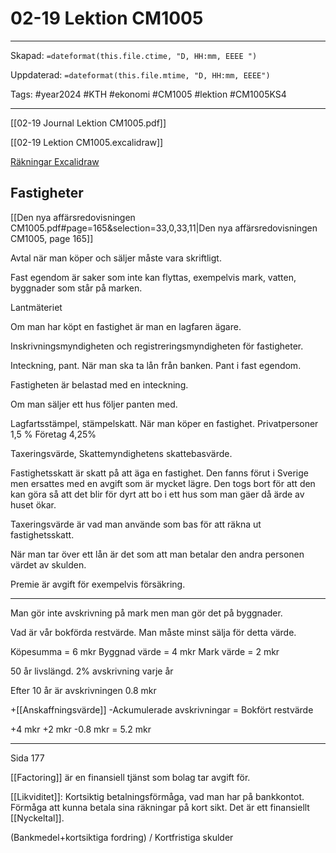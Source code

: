 # 02-19 Lektion CM1005

---

Skapad: `=dateformat(this.file.ctime, "D, HH:mm, EEEE ")`

Uppdaterad: `=dateformat(this.file.mtime, "D, HH:mm, EEEE")`

Tags: #year2024 #KTH #ekonomi #CM1005 #lektion #CM1005KS4

---

[[02-19 Journal Lektion CM1005.pdf]]

[[02-19 Lektion CM1005.excalidraw]]

[Räkningar Excalidraw](https://drive.google.com/file/d/1AyYii6aYQSHYUTYK-gMtmLnej9z-wy7h/view?usp=sharing)

## Fastigheter

[[Den nya affärsredovisningen CM1005.pdf#page=165&selection=33,0,33,11|Den nya affärsredovisningen CM1005, page 165]]

Avtal när man köper och säljer måste vara skriftligt.

Fast egendom är saker som inte kan flyttas, exempelvis mark, vatten, byggnader som står på marken.

Lantmäteriet

Om man har köpt en fastighet är man en lagfaren ägare.

Inskrivningsmyndigheten och registreringsmyndigheten för fastigheter.

Inteckning, pant. När man ska ta lån från banken. Pant i fast egendom.

Fastigheten är belastad med en inteckning.

Om man säljer ett hus följer panten med.

Lagfartsstämpel, stämpelskatt. När man köper en fastighet.
Privatpersoner 1,5 %
Företag 4,25%

Taxeringsvärde, Skattemyndighetens skattebasvärde.

Fastighetsskatt är skatt på att äga en fastighet. Den fanns förut i Sverige men ersattes med en avgift som är mycket lägre. Den togs bort för att den kan göra så att det blir för dyrt att bo i ett hus som man gäer då ärde av huset ökar.

Taxeringsvärde är vad man använde som bas för att räkna ut fastighetsskatt.

När man tar över ett lån är det som att man betalar den andra personen värdet av skulden.

Premie är avgift för exempelvis försäkring.

---

Man gör inte avskrivning på mark men man gör det på byggnader.

Vad är vår bokförda restvärde. Man måste minst sälja för detta värde.

Köpesumma = 6 mkr
Byggnad värde = 4 mkr
Mark värde = 2 mkr

50 år livslängd. 2% avskrivning varje år

Efter 10 år är avskrivningen 0.8 mkr

+[[Anskaffningsvärde]]
-Ackumulerade avskrivningar
= Bokfört restvärde

+4 mkr
+2 mkr
-0.8 mkr
= 5.2 mkr

---

Sida 177

[[Factoring]] är en finansiell tjänst som bolag tar avgift för.

[[Likviditet]]: Kortsiktig betalningsförmåga, vad man har på bankkontot. Förmåga att kunna betala sina räkningar på kort sikt. Det är ett finansiellt [[Nyckeltal]].

(Bankmedel+kortsiktiga fordring) / Kortfristiga skulder
